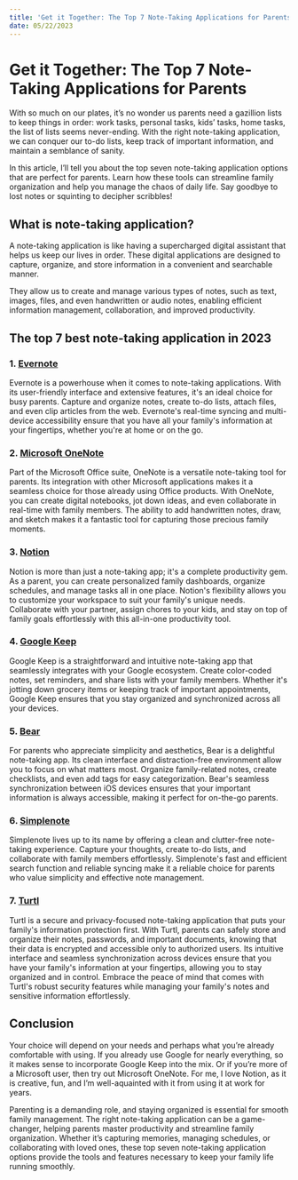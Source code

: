 ```yaml
---
title: 'Get it Together: The Top 7 Note-Taking Applications for Parents'
date: 05/22/2023
---
```


# Get it Together: The Top 7 Note-Taking Applications for Parents

With so much on our plates, it’s no wonder us parents need a gazillion lists to keep things in order: work tasks, personal tasks, kids’ tasks, home tasks, the list of lists seems never-ending. With the right note-taking application, we can conquer our to-do lists, keep track of important information, and maintain a semblance of sanity.

In this article, I’ll tell you about the top seven note-taking application options that are perfect for parents. Learn how these tools can streamline family organization and help you manage the chaos of daily life. Say goodbye to lost notes or squinting to decipher scribbles!

## What is note-taking application?

A note-taking application is like having a supercharged digital assistant that helps us keep our lives in order. These digital applications are designed to capture, organize, and store information in a convenient and searchable manner.

They allow us to create and manage various types of notes, such as text, images, files, and even handwritten or audio notes, enabling efficient information management, collaboration, and improved productivity.

## The top 7 best note-taking application in 2023

### 1. [Evernote](https://evernote.com/)

Evernote is a powerhouse when it comes to note-taking applications. With its user-friendly interface and extensive features, it's an ideal choice for busy parents. Capture and organize notes, create to-do lists, attach files, and even clip articles from the web. Evernote's real-time syncing and multi-device accessibility ensure that you have all your family's information at your fingertips, whether you're at home or on the go.

### 2. [Microsoft OneNote](https://www.onenote.com/)

Part of the Microsoft Office suite, OneNote is a versatile note-taking tool for parents. Its integration with other Microsoft applications makes it a seamless choice for those already using Office products. With OneNote, you can create digital notebooks, jot down ideas, and even collaborate in real-time with family members. The ability to add handwritten notes, draw, and sketch makes it a fantastic tool for capturing those precious family moments.

### 3. [Notion](https://www.notion.so/)

Notion is more than just a note-taking app; it's a complete productivity gem. As a parent, you can create personalized family dashboards, organize schedules, and manage tasks all in one place. Notion's flexibility allows you to customize your workspace to suit your family's unique needs. Collaborate with your partner, assign chores to your kids, and stay on top of family goals effortlessly with this all-in-one productivity tool.

### 4. [Google Keep](https://www.google.com/keep/)

Google Keep is a straightforward and intuitive note-taking app that seamlessly integrates with your Google ecosystem. Create color-coded notes, set reminders, and share lists with your family members. Whether it's jotting down grocery items or keeping track of important appointments, Google Keep ensures that you stay organized and synchronized across all your devices.

### 5. [Bear](https://bear.app/)

For parents who appreciate simplicity and aesthetics, Bear is a delightful note-taking app. Its clean interface and distraction-free environment allow you to focus on what matters most. Organize family-related notes, create checklists, and even add tags for easy categorization. Bear's seamless synchronization between iOS devices ensures that your important information is always accessible, making it perfect for on-the-go parents.

### 6. [Simplenote](https://simplenote.com/)

Simplenote lives up to its name by offering a clean and clutter-free note-taking experience. Capture your thoughts, create to-do lists, and collaborate with family members effortlessly. Simplenote's fast and efficient search function and reliable syncing make it a reliable choice for parents who value simplicity and effective note management.

### 7. [Turtl](https://turtlapp.com/)

Turtl is a secure and privacy-focused note-taking application that puts your family's information protection first. With Turtl, parents can safely store and organize their notes, passwords, and important documents, knowing that their data is encrypted and accessible only to authorized users. Its intuitive interface and seamless synchronization across devices ensure that you have your family's information at your fingertips, allowing you to stay organized and in control. Embrace the peace of mind that comes with Turtl's robust security features while managing your family's notes and sensitive information effortlessly.


## Conclusion

Your choice will depend on your needs and perhaps what you’re already comfortable with using. If you already use Google for nearly everything, so it makes sense to incorporate Google Keep into the mix. Or if you’re more of a Microsoft user, then try out Microsoft OneNote. For me, I love Notion, as it is creative, fun, and I’m well-aquainted with it from using it at work for years.

Parenting is a demanding role, and staying organized is essential for smooth family management. The right note-taking application can be a game-changer, helping parents master productivity and streamline family organization. Whether it’s capturing memories, managing schedules, or collaborating with loved ones, these top seven note-taking application options provide the tools and features necessary to keep your family life running smoothly.
